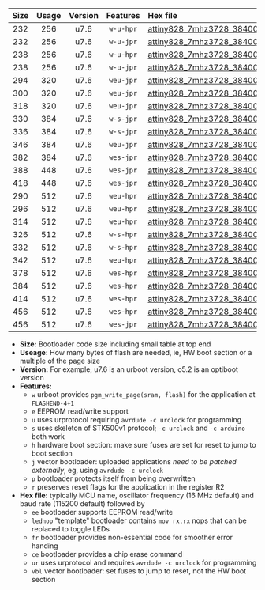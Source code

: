 |Size|Usage|Version|Features|Hex file|
|:-:|:-:|:-:|:-:|:--|
|232|256|u7.6|`w-u-hpr`|[attiny828_7mhz3728_38400bps_ur.hex](https://raw.githubusercontent.com/stefanrueger/urboot/main//attiny828_7mhz3728_38400bps_ur.hex)|
|232|256|u7.6|`w-u-jpr`|[attiny828_7mhz3728_38400bps_ur_vbl.hex](https://raw.githubusercontent.com/stefanrueger/urboot/main//attiny828_7mhz3728_38400bps_ur_vbl.hex)|
|238|256|u7.6|`w-u-hpr`|[attiny828_7mhz3728_38400bps_lednop_ur.hex](https://raw.githubusercontent.com/stefanrueger/urboot/main//attiny828_7mhz3728_38400bps_lednop_ur.hex)|
|238|256|u7.6|`w-u-jpr`|[attiny828_7mhz3728_38400bps_lednop_ur_vbl.hex](https://raw.githubusercontent.com/stefanrueger/urboot/main//attiny828_7mhz3728_38400bps_lednop_ur_vbl.hex)|
|294|320|u7.6|`weu-jpr`|[attiny828_7mhz3728_38400bps_ee_ur_vbl.hex](https://raw.githubusercontent.com/stefanrueger/urboot/main//attiny828_7mhz3728_38400bps_ee_ur_vbl.hex)|
|300|320|u7.6|`weu-jpr`|[attiny828_7mhz3728_38400bps_ee_lednop_ur_vbl.hex](https://raw.githubusercontent.com/stefanrueger/urboot/main//attiny828_7mhz3728_38400bps_ee_lednop_ur_vbl.hex)|
|318|320|u7.6|`weu-jpr`|[attiny828_7mhz3728_38400bps_ee_lednop_fr_ur_vbl.hex](https://raw.githubusercontent.com/stefanrueger/urboot/main//attiny828_7mhz3728_38400bps_ee_lednop_fr_ur_vbl.hex)|
|330|384|u7.6|`w-s-jpr`|[attiny828_7mhz3728_38400bps_vbl.hex](https://raw.githubusercontent.com/stefanrueger/urboot/main//attiny828_7mhz3728_38400bps_vbl.hex)|
|336|384|u7.6|`w-s-jpr`|[attiny828_7mhz3728_38400bps_lednop_vbl.hex](https://raw.githubusercontent.com/stefanrueger/urboot/main//attiny828_7mhz3728_38400bps_lednop_vbl.hex)|
|346|384|u7.6|`weu-jpr`|[attiny828_7mhz3728_38400bps_ee_lednop_fr_ce_ur_vbl.hex](https://raw.githubusercontent.com/stefanrueger/urboot/main//attiny828_7mhz3728_38400bps_ee_lednop_fr_ce_ur_vbl.hex)|
|382|384|u7.6|`wes-jpr`|[attiny828_7mhz3728_38400bps_ee_vbl.hex](https://raw.githubusercontent.com/stefanrueger/urboot/main//attiny828_7mhz3728_38400bps_ee_vbl.hex)|
|388|448|u7.6|`wes-jpr`|[attiny828_7mhz3728_38400bps_ee_lednop_vbl.hex](https://raw.githubusercontent.com/stefanrueger/urboot/main//attiny828_7mhz3728_38400bps_ee_lednop_vbl.hex)|
|418|448|u7.6|`wes-jpr`|[attiny828_7mhz3728_38400bps_ee_lednop_fr_vbl.hex](https://raw.githubusercontent.com/stefanrueger/urboot/main//attiny828_7mhz3728_38400bps_ee_lednop_fr_vbl.hex)|
|290|512|u7.6|`weu-hpr`|[attiny828_7mhz3728_38400bps_ee_ur.hex](https://raw.githubusercontent.com/stefanrueger/urboot/main//attiny828_7mhz3728_38400bps_ee_ur.hex)|
|296|512|u7.6|`weu-hpr`|[attiny828_7mhz3728_38400bps_ee_lednop_ur.hex](https://raw.githubusercontent.com/stefanrueger/urboot/main//attiny828_7mhz3728_38400bps_ee_lednop_ur.hex)|
|314|512|u7.6|`weu-hpr`|[attiny828_7mhz3728_38400bps_ee_lednop_fr_ur.hex](https://raw.githubusercontent.com/stefanrueger/urboot/main//attiny828_7mhz3728_38400bps_ee_lednop_fr_ur.hex)|
|326|512|u7.6|`w-s-hpr`|[attiny828_7mhz3728_38400bps.hex](https://raw.githubusercontent.com/stefanrueger/urboot/main//attiny828_7mhz3728_38400bps.hex)|
|332|512|u7.6|`w-s-hpr`|[attiny828_7mhz3728_38400bps_lednop.hex](https://raw.githubusercontent.com/stefanrueger/urboot/main//attiny828_7mhz3728_38400bps_lednop.hex)|
|342|512|u7.6|`weu-hpr`|[attiny828_7mhz3728_38400bps_ee_lednop_fr_ce_ur.hex](https://raw.githubusercontent.com/stefanrueger/urboot/main//attiny828_7mhz3728_38400bps_ee_lednop_fr_ce_ur.hex)|
|378|512|u7.6|`wes-hpr`|[attiny828_7mhz3728_38400bps_ee.hex](https://raw.githubusercontent.com/stefanrueger/urboot/main//attiny828_7mhz3728_38400bps_ee.hex)|
|384|512|u7.6|`wes-hpr`|[attiny828_7mhz3728_38400bps_ee_lednop.hex](https://raw.githubusercontent.com/stefanrueger/urboot/main//attiny828_7mhz3728_38400bps_ee_lednop.hex)|
|414|512|u7.6|`wes-hpr`|[attiny828_7mhz3728_38400bps_ee_lednop_fr.hex](https://raw.githubusercontent.com/stefanrueger/urboot/main//attiny828_7mhz3728_38400bps_ee_lednop_fr.hex)|
|456|512|u7.6|`wes-hpr`|[attiny828_7mhz3728_38400bps_ee_lednop_fr_ce.hex](https://raw.githubusercontent.com/stefanrueger/urboot/main//attiny828_7mhz3728_38400bps_ee_lednop_fr_ce.hex)|
|456|512|u7.6|`wes-jpr`|[attiny828_7mhz3728_38400bps_ee_lednop_fr_ce_vbl.hex](https://raw.githubusercontent.com/stefanrueger/urboot/main//attiny828_7mhz3728_38400bps_ee_lednop_fr_ce_vbl.hex)|

- **Size:** Bootloader code size including small table at top end
- **Useage:** How many bytes of flash are needed, ie, HW boot section or a multiple of the page size
- **Version:** For example, u7.6 is an urboot version, o5.2 is an optiboot version
- **Features:**
  + `w` urboot provides `pgm_write_page(sram, flash)` for the application at `FLASHEND-4+1`
  + `e` EEPROM read/write support
  + `u` uses urprotocol requiring `avrdude -c urclock` for programming
  + `s` uses skeleton of STK500v1 protocol; `-c urclock` and `-c arduino` both work
  + `h` hardware boot section: make sure fuses are set for reset to jump to boot section
  + `j` vector bootloader: uploaded applications *need to be patched externally*, eg, using `avrdude -c urclock`
  + `p` bootloader protects itself from being overwritten
  + `r` preserves reset flags for the application in the register R2
- **Hex file:** typically MCU name, oscillator frequency (16 MHz default) and baud rate (115200 default) followed by
  + `ee` bootloader supports EEPROM read/write
  + `lednop` "template" bootloader contains `mov rx,rx` nops that can be replaced to toggle LEDs
  + `fr` bootloader provides non-essential code for smoother error handing
  + `ce` bootloader provides a chip erase command
  + `ur` uses urprotocol and requires `avrdude -c urclock` for programming
  + `vbl` vector bootloader: set fuses to jump to reset, not the HW boot section
